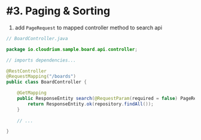 # #3. Paging & Sorting

1. add `PageRequest` to mapped controller method to search api

```java
// BoardController.java

package io.cloudrium.sample.board.api.controller;

// imports dependencies...

@RestController
@RequestMapping("/boards")
public class BoardController {

    @GetMapping
    public ResponseEntity search(@RequestParam(required = false) PageRequest request) {
        return ResponseEntity.ok(repository.findAll());
    }
    
    // ...

}
``` 

